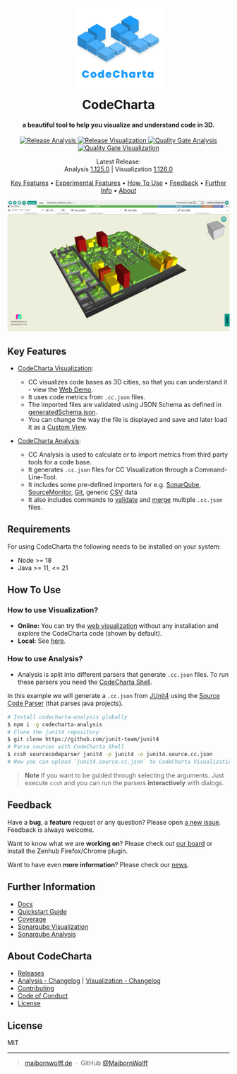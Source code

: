 <h1 align="center">
  <br>
  <a href="https://maibornwolff.github.io/codecharta/visualization/app/index.html?file=codecharta.cc.json.gz&file=codecharta_analysis.cc.json.gz"><img src="https://raw.githubusercontent.com/maibornwolff/codecharta/main/logo/codecharta_logo.svg" alt="CodeCharta" width="200"/></a>
  <br>
  CodeCharta
  <br>
</h1>

<h4 align="center">a beautiful tool to help you visualize and understand code in 3D.</h4>

<p align="center">
    <a href="https://github.com/MaibornWolff/codecharta/actions/workflows/release-analysis.yml">
        <img src="https://github.com/MaibornWolff/codecharta/actions/workflows/release-analysis.yml/badge.svg" alt="Release Analysis">
    </a>
    <a href="https://github.com/MaibornWolff/codecharta/actions/workflows/release-visualization.yml">
        <img src="https://github.com/MaibornWolff/codecharta/actions/workflows/release-visualization.yml/badge.svg" alt="Release Visualization">
    </a>
  <a href="https://sonarcloud.io/dashboard?id=maibornwolff-gmbh_codecharta_analysis">
    <img src="https://sonarcloud.io/api/project_badges/measure?project=maibornwolff-gmbh_codecharta_analysis&metric=alert_status" alt="Quality Gate Analysis"></a>
  <a href="https://sonarcloud.io/dashboard?id=maibornwolff-gmbh_codecharta_visualization">
      <img src="https://sonarcloud.io/api/project_badges/measure?project=maibornwolff-gmbh_codecharta_visualization&metric=alert_status" alt="Quality Gate Visualization">
  </a>
</p>

<p align="center">
Latest Release: <br>
 Analysis <a href="https://github.com/MaibornWolff/codecharta/releases/tag/ana-1.125.0">1.125.0</a> | Visualization <a href="https://github.com/MaibornWolff/codecharta/releases/tag/vis-1.126.0">1.126.0</a>

[comment]: ##################################################################################
[comment]: <Ensure that the words 'latest release' are above the line with the links>
[comment]: ##################################################################################

</p>

<p align="center">
  <a href="#key-features">Key Features</a> •
  <a href="#experimental-features">Experimental Features</a> •
  <a href="#how-to-use">How To Use</a> •
  <a href="#feedback">Feedback</a> •
  <a href="#further-information">Further Info</a> •
  <a href="#about-codecharta">About</a>
</p>

![Screenshot of visualization](screenshot.png)

## Key Features

- [CodeCharta Visualization](https://maibornwolff.github.io/codecharta/docs/visualization/):

  - CC visualizes code bases as 3D cities, so that you can understand it - view the [Web Demo](https://maibornwolff.github.io/codecharta/visualization/app/index.html?file=codecharta.cc.json.gz&file=codecharta_analysis.cc.json.gz).
  - It uses code metrics from `.cc.json` files.
  - The imported files are validated using JSON Schema as defined in [generatedSchema.json](/visualization/app/codeCharta/util/generatedSchema.json).
  - You can change the way the file is displayed and save and later load it as a [Custom View](https://maibornwolff.github.io/codecharta/docs/custom-view/).

- [CodeCharta Analysis](https://maibornwolff.github.io/codecharta/docs/analysis/):
  - CC Analysis is used to calculate or to import metrics from third party tools for a code base.
  - It generates `.cc.json` files for CC Visualization through a Command-Line-Tool.
  - It includes some pre-defined importers for e.g. [SonarQube](https://maibornwolff.github.io/codecharta/docs/sonar-importer), [SourceMonitor](https://maibornwolff.github.io/codecharta/docs/sourcemonitorimporter), [Git](https://maibornwolff.github.io/codecharta/docs/git-log-parser), generic [CSV](https://maibornwolff.github.io/codecharta/docs/csv-importer) data
  - It also includes commands to [validate]() and [merge]() multiple `.cc.json` files.

## Requirements

For using CodeCharta the following needs to be installed on your system:

- Node >= 18
- Java >= 11, <= 21

## How To Use

### How to use **Visualization**?

- **Online:** You can try the [web visualization](https://maibornwolff.github.io/codecharta/visualization/app/index.html?file=codecharta.cc.json&file=codecharta_analysis.cc.json) without any installation and explore the CodeCharta code (shown by default).
- **Local:** See [here](visualization/README.md).

### How to use **Analysis**?

- Analysis is split into different parsers that generate `.cc.json` files. To run these parsers you need the [CodeCharta Shell](https://maibornwolff.github.io/codecharta/docs/ccsh/).

In this example we will generate a `.cc.json` from [JUnit4](https://github.com/junit-team/junit4) using the [Source Code Parser](https://maibornwolff.github.io/codecharta/docs/source-code-parser) (that parses java projects).

```bash
# Install codecharta-analysis globally
$ npm i -g codecharta-analysis
# Clone the junit4 repository
$ git clone https://github.com/junit-team/junit4
# Parse sources with CodeCharta Shell
$ ccsh sourcecodeparser junit4 -p junit4 -o junit4.source.cc.json
# Now you can upload `junit4.source.cc.json` to CodeCharta Visualization
```

> **Note**
> If you want to be guided through selecting the arguments. Just execute `ccsh` and you can run the parsers **interactively** with dialogs.

## Feedback

Have a **bug**, a **feature** request or any question? Please open [a new issue](https://github.com/MaibornWolff/codecharta/issues/new). Feedback is always welcome.

Want to know what we are **working on**? Please check out [our board](https://app.zenhub.com/workspaces/codecharta-workspace-5cd16b609795a865159e7107/board) or install the Zenhub Firefox/Chrome plugin.

Want to have even **more information**? Please check our [news](https://maibornwolff.github.io/codecharta/news/).

## Further Information

- [Docs](https://maibornwolff.github.io/codecharta/)
- [Quickstart Guide](https://maibornwolff.github.io/codecharta/docs/quick-start-guide/)
- [Coverage](https://maibornwolff.github.io/codecharta/visualization/coverage/lcov-report/)
- [Sonarqube Visualization](https://sonarcloud.io/project/overview?id=maibornwolff-gmbh_codecharta_visualization)
- [Sonarqube Analysis](https://sonarcloud.io/project/overview?id=maibornwolff-gmbh_codecharta_analysis)

## About CodeCharta

- [Releases](https://github.com/MaibornWolff/codecharta/releases)
- [Analysis - Changelog](analysis/CHANGELOG.md) | [Visualization - Changelog](visualization/CHANGELOG.md)
- [Contributing](CONTRIBUTING.md)
- [Code of Conduct](CODE_OF_CONDUCT.md)
- [License](LICENSE.md)

## License

MIT

---

> [maibornwolff.de](https://www.maibornwolff.de) &nbsp;&middot;&nbsp;
> GitHub [@MaibornWolff](https://github.com/maibornwolff)
